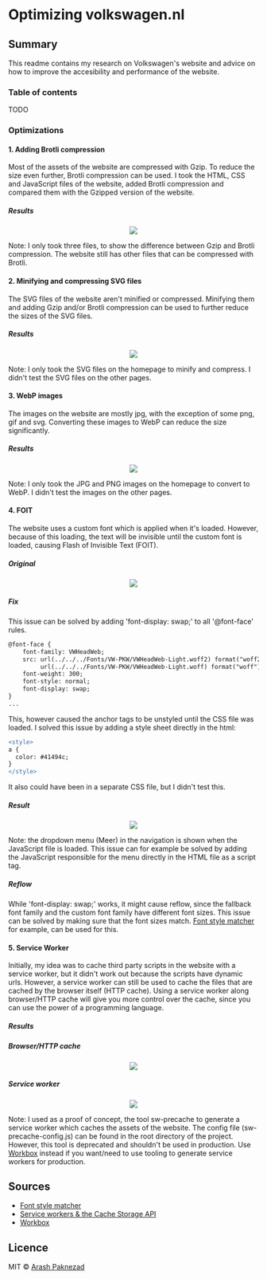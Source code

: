 # Optimizing volkswagen.nl

## Summary
This readme contains my research on Volkswagen's website and advice on how to improve the accesibility and performance of the website.

### Table of contents
TODO

### Optimizations

#### 1. Adding Brotli compression

Most of the assets of the website are compressed with Gzip. 
To reduce the size even further, Brotli compression can be used.
I took the HTML, CSS and JavaScript files of the website, 
added Brotli compression and compared them with the Gzipped version of the website. 

##### Results

<p align="center">
  <img src="https://github.com/Arash217/project-2-1819/blob/master/docs/images/1.png">
</p>

Note: I only took three files, to show the difference between Gzip and Brotli compression. 
The website still has other files that can be compressed with Brotli.

#### 2. Minifying and compressing SVG files

The SVG files of the website aren't minified or compressed. 
Minifying them and adding Gzip and/or Brotli compression can be used to further reduce the sizes of the SVG files.

##### Results

<p align="center">
  <img src="https://github.com/Arash217/project-2-1819/blob/master/docs/images/2.png">
</p>

Note: I only took the SVG files on the homepage to minify and compress.
I didn't test the SVG files on the other pages.

#### 3. WebP images

The images on the website are mostly jpg, with the exception of some png, gif and svg.
Converting these images to WebP can reduce the size significantly.

##### Results

<p align="center">
  <img src="https://github.com/Arash217/project-2-1819/blob/master/docs/images/3.png">
</p>

Note: I only took the JPG and PNG images on the homepage to convert to WebP.
I didn't test the images on the other pages.

#### 4. FOIT

The website uses a custom font which is applied when it's loaded.
However, because of this loading, the text will be invisible until the custom font is loaded, causing Flash of Invisible Text (FOIT).

##### Original

<p align="center">
  <img src="https://github.com/Arash217/project-2-1819/blob/master/docs/images/foit.gif">
</p>

##### Fix

This issue can be solved by adding 'font-display: swap;' to all '@font-face' rules.

```diff
@font-face {
    font-family: VWHeadWeb;
    src: url(../../../Fonts/VW-PKW/VWHeadWeb-Light.woff2) format("woff2"), 
         url(../../../Fonts/VW-PKW/VWHeadWeb-Light.woff) format("woff");
    font-weight: 300;
    font-style: normal;
    font-display: swap;
}
...
```

This, however caused the anchor tags to be unstyled until the CSS file was loaded.
I solved this issue by adding a style sheet directly in the html:

```diff
<style>
a {
  color: #41494c;
}
</style>
```

It also could have been in a separate CSS file, but I didn't test this.

##### Result

<p align="center">
  <img src="https://github.com/Arash217/project-2-1819/blob/master/docs/images/foit-fix.gif">
</p>

Note: the dropdown menu (Meer) in the navigation is shown when the JavaScript file is loaded.
This issue can for example be solved by adding the JavaScript responsible for the menu directly in the HTML file as a script tag.

##### Reflow

While 'font-display: swap;' works, 
it might cause reflow, since the fallback font family and the custom font family have different font sizes.
This issue can be solved by making sure that the font sizes match. 
[Font style matcher](https://meowni.ca/font-style-matcher/) for example, can be used for this.

#### 5. Service Worker

Initially, my idea was to cache third party scripts in the website with a service worker, 
but it didn't work out because the scripts have dynamic urls.
However, a service worker can still be used to cache the files that are cached by the browser itself (HTTP cache).
Using a service worker along browser/HTTP cache will give you more control over the cache, since you can use the power of a programming language. 

##### Results

##### Browser/HTTP cache
<p align="center">
  <img src="https://github.com/Arash217/project-2-1819/blob/master/docs/images/http-cache.png">
</p>

##### Service worker
<p align="center">
  <img src="https://github.com/Arash217/project-2-1819/blob/master/docs/images/service-worker.png">
</p>

Note: I used as a proof of concept, the tool sw-precache to generate a service worker which caches the assets of the website.
The config file (sw-precache-config.js) can be found in the root directory of the project.
However, this tool is deprecated and shouldn't be used in production. 
Use [Workbox](https://developers.google.com/web/tools/workbox) instead if you want/need to use tooling to generate service workers for production.

## Sources
- [Font style matcher](https://meowni.ca/font-style-matcher/)
- [Service workers & the Cache Storage API](https://web.dev/reliable/service-workers-cache-storage)
- [Workbox](https://developers.google.com/web/tools/workbox)

## Licence
MIT © [Arash Paknezad](https://github.com/Arash217)
